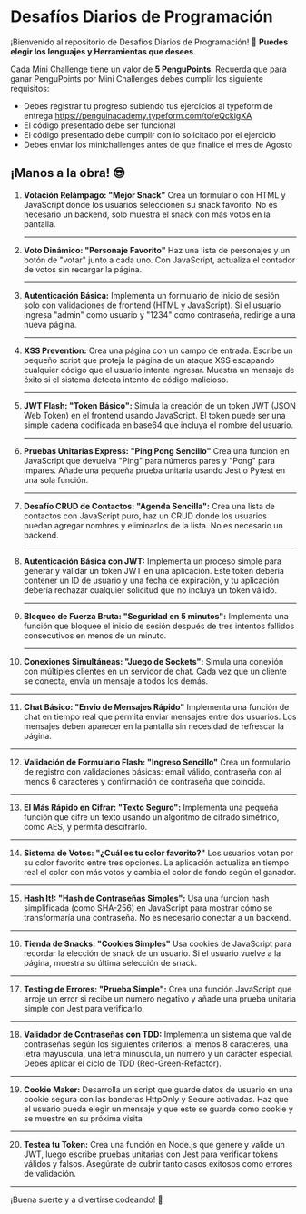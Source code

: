 # **Desafíos Diarios de Programación**

¡Bienvenido al repositorio de Desafíos Diarios de Programación! 🎉 **Puedes elegir los lenguajes y Herramientas que desees**.

Cada Mini Challenge tiene un valor de **5 PenguPoints**. Recuerda que para ganar PenguPoints por Mini Challenges debes cumplir los siguiente requisitos:

- Debes registrar tu progreso subiendo tus ejercicios al typeform de entrega https://penguinacademy.typeform.com/to/eQckigXA
- El código presentado debe ser funcional
- El código presentado debe cumplir con lo solicitado por el ejercicio
- Debes enviar los minichallenges antes de que finalice el mes de Agosto

## **¡Manos a la obra!** 😎

1. **Votación Relámpago: "Mejor Snack"** Crea un formulario con HTML y JavaScript donde los usuarios seleccionen su snack favorito. No es necesario un backend, solo muestra el snack con más votos en la pantalla.

   ---

2. **Voto Dinámico: "Personaje Favorito"** Haz una lista de personajes y un botón de "votar" junto a cada uno. Con JavaScript, actualiza el contador de votos sin recargar la página.

   ---

3. **Autenticación Básica:** Implementa un formulario de inicio de sesión solo con validaciones de frontend (HTML y JavaScript). Si el usuario ingresa "admin" como usuario y "1234" como contraseña, redirige a una nueva página.

   ---

4. **XSS Prevention:** Crea una página con un campo de entrada. Escribe un pequeño script que proteja la página de un ataque XSS escapando cualquier código que el usuario intente ingresar. Muestra un mensaje de éxito si el sistema detecta intento de código malicioso.

   ---

5. **JWT Flash: "Token Básico":** Simula la creación de un token JWT (JSON Web Token) en el frontend usando JavaScript. El token puede ser una simple cadena codificada en base64 que incluya el nombre del usuario.

   ---

6. **Pruebas Unitarias Express: "Ping Pong Sencillo"** Crea una función en JavaScript que devuelva "Ping" para números pares y "Pong" para impares. Añade una pequeña prueba unitaria usando Jest o Pytest en una sola función.

   ---
 
7. **Desafío CRUD de Contactos: "Agenda Sencilla":** Crea una lista de contactos con JavaScript puro, haz un CRUD donde los usuarios puedan agregar nombres y eliminarlos de la lista. No es necesario un backend.

   ---

8. **Autenticación Básica con JWT:** Implementa un proceso simple para generar y validar un token JWT en una aplicación. Este token debería contener un ID de usuario y una fecha de expiración, y tu aplicación debería rechazar cualquier solicitud que no incluya un token válido.

   ---

9. **Bloqueo de Fuerza Bruta: "Seguridad en 5 minutos":** Implementa una función que bloquee el inicio de sesión después de tres intentos fallidos consecutivos en menos de un minuto.

   ---

10. **Conexiones Simultáneas: "Juego de Sockets":**  Simula una conexión con múltiples clientes en un servidor de chat. Cada vez que un cliente se conecta, envía un mensaje a todos los demás.

   ---
   
11. **Chat Básico: "Envío de Mensajes Rápido"** Implementa una función de chat en tiempo real que permita enviar mensajes entre dos usuarios. Los mensajes deben aparecer en la pantalla sin necesidad de refrescar la página.
    
   ---

12. **Validación de Formulario Flash: "Ingreso Sencillo"** Crea un formulario de registro con validaciones básicas: email válido, contraseña con al menos 6 caracteres y confirmación de contraseña que coincida.

   ---

13. **El Más Rápido en Cifrar: "Texto Seguro":** Implementa una pequeña función que cifre un texto usando un algoritmo de cifrado simétrico, como AES, y permita descifrarlo.

   ---

14. **Sistema de Votos: "¿Cuál es tu color favorito?"** Los usuarios votan por su color favorito entre tres opciones. La aplicación actualiza en tiempo real el color con más votos y cambia el color de fondo según el ganador.
   ---

15. **Hash It!: "Hash de Contraseñas Simples":** Usa una función hash simplificada (como SHA-256) en JavaScript para mostrar cómo se transformaría una contraseña. No es necesario conectar a un backend.

   ---

16. **Tienda de Snacks: "Cookies Simples"** Usa cookies de JavaScript para recordar la elección de snack de un usuario. Si el usuario vuelve a la página, muestra su última selección de snack.

   ---
 
17. **Testing de Errores: "Prueba Simple":** Crea una función JavaScript que arroje un error si recibe un número negativo y añade una prueba unitaria simple con Jest para verificarlo.

   ---

18. **Validador de Contraseñas con TDD:** Implementa un sistema que valide contraseñas según los siguientes criterios: al menos 8 caracteres, una letra mayúscula, una letra minúscula, un número y un carácter especial. Debes aplicar el ciclo de TDD (Red-Green-Refactor).

   ---

19. **Cookie Maker:** Desarrolla un script que guarde datos de usuario en una cookie segura con las banderas HttpOnly y Secure activadas. Haz que el usuario pueda elegir un mensaje y que este se guarde como cookie y se muestre en su próxima visita

   ---

20. **Testea tu Token:** Crea una función en Node.js que genere y valide un JWT, luego escribe pruebas unitarias con Jest para verificar tokens válidos y falsos. Asegúrate de cubrir tanto casos exitosos como errores de validación.

   ---

¡Buena suerte y a divertirse codeando! 🐧


